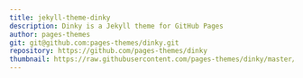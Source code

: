 ```yaml
---
title: jekyll-theme-dinky
description: Dinky is a Jekyll theme for GitHub Pages
author: pages-themes
git: git@github.com:pages-themes/dinky.git
repository: https://github.com/pages-themes/dinky
thumbnail: https://raw.githubusercontent.com/pages-themes/dinky/master/thumbnail.png
---
```

